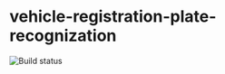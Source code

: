 # vehicle-registration-plate-recognization

![Build status](https://ci.appveyor.com/api/projects/status/github/VysotskiVadim/vehicle-registration-plate-recognization?svg=true)
